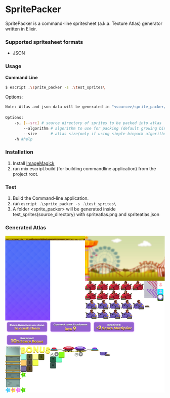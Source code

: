 # SpritePacker

SpritePacker is a command-line spritesheet (a.k.a. Texture Atlas) generator written in Elixir.

### Supported spritesheet formats ###
* JSON

### Usage ###
**Command Line**
```bash
$ escript .\sprite_packer -s .\test_sprites\
```
Options:
```bash
Note: Atlas and json data will be generated in "<source>/sprite_packer/"

Options:
    -s, [--src] # source directory of sprites to be packed into atlas
        --algorithm # algorithm to use for packing (default growing binpack algorithm)
        --size      # atlas size(only if using simple binpack algorithm), default 1024x768
    -h #help
```


### Installation ###
1. Install [ImageMagick](http://www.imagemagick.org/)
2. run mix escript.build (for building commandline application) from the project root.

### Test ###

1.  Build the Command-line application.
2.  run ```escript .\sprite_packer -s .\test_sprites\ ```
3.  A folder <sprite_packer> will be generated inside test_sprites(source_directory) with spriteatlas.png and spriteatlas.json

### Generated Atlas ###
![Generated spritesheet](temp/spriteatlas.png?raw=true "SpriteSheet")
